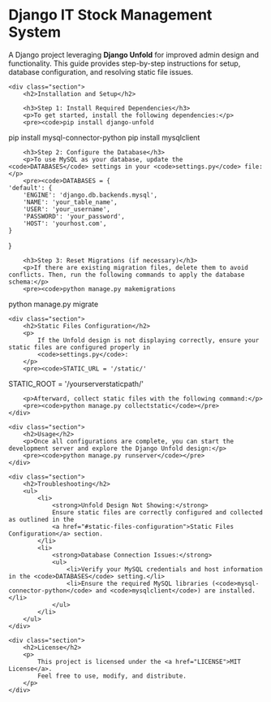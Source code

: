 
<body>
    <h1>Django IT Stock Management System</h1>
    <p>
        A Django project leveraging <strong>Django Unfold</strong> for improved admin design and functionality. 
        This guide provides step-by-step instructions for setup, database configuration, and resolving static file issues.
    </p>

    <div class="section">
        <h2>Installation and Setup</h2>

        <h3>Step 1: Install Required Dependencies</h3>
        <p>To get started, install the following dependencies:</p>
        <pre><code>pip install django-unfold
pip install mysql-connector-python
pip install mysqlclient
        </code></pre>

        <h3>Step 2: Configure the Database</h3>
        <p>To use MySQL as your database, update the <code>DATABASES</code> settings in your <code>settings.py</code> file:</p>
        <pre><code>DATABASES = {
    'default': {
        'ENGINE': 'django.db.backends.mysql',
        'NAME': 'your_table_name',
        'USER': 'your_username',
        'PASSWORD': 'your_password',
        'HOST': 'yourhost.com',
    }
}</code></pre>

        <h3>Step 3: Reset Migrations (if necessary)</h3>
        <p>If there are existing migration files, delete them to avoid conflicts. Then, run the following commands to apply the database schema:</p>
        <pre><code>python manage.py makemigrations
python manage.py migrate
        </code></pre>
    </div>

    <div class="section">
        <h2>Static Files Configuration</h2>
        <p>
            If the Unfold design is not displaying correctly, ensure your static files are configured properly in 
            <code>settings.py</code>:
        </p>
        <pre><code>STATIC_URL = '/static/'
STATIC_ROOT = '/yourserverstaticpath/'</code></pre>

        <p>Afterward, collect static files with the following command:</p>
        <pre><code>python manage.py collectstatic</code></pre>
    </div>

    <div class="section">
        <h2>Usage</h2>
        <p>Once all configurations are complete, you can start the development server and explore the Django Unfold design:</p>
        <pre><code>python manage.py runserver</code></pre>
    </div>

    <div class="section">
        <h2>Troubleshooting</h2>
        <ul>
            <li>
                <strong>Unfold Design Not Showing:</strong> 
                Ensure static files are correctly configured and collected as outlined in the 
                <a href="#static-files-configuration">Static Files Configuration</a> section.
            </li>
            <li>
                <strong>Database Connection Issues:</strong>
                <ul>
                    <li>Verify your MySQL credentials and host information in the <code>DATABASES</code> setting.</li>
                    <li>Ensure the required MySQL libraries (<code>mysql-connector-python</code> and <code>mysqlclient</code>) are installed.</li>
                </ul>
            </li>
        </ul>
    </div>

    <div class="section">
        <h2>License</h2>
        <p>
            This project is licensed under the <a href="LICENSE">MIT License</a>. 
            Feel free to use, modify, and distribute.
        </p>
    </div>
</body>
</html>
